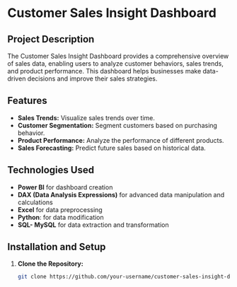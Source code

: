 # Customer Sales Insight Dashboard

## Project Description
The Customer Sales Insight Dashboard provides a comprehensive overview of sales data, enabling users to analyze customer behaviors, sales trends, and product performance. This dashboard helps businesses make data-driven decisions and improve their sales strategies.

## Features
- **Sales Trends:** Visualize sales trends over time.
- **Customer Segmentation:** Segment customers based on purchasing behavior.
- **Product Performance:** Analyze the performance of different products.
- **Sales Forecasting:** Predict future sales based on historical data.

## Technologies Used
- **Power BI** for dashboard creation
- **DAX (Data Analysis Expressions)** for advanced data manipulation and calculations
- **Excel** for data preprocessing
- **Python**: for data modification
- **SQL- MySQL** for data extraction and transformation

## Installation and Setup
1. **Clone the Repository:**
   ```sh
   git clone https://github.com/your-username/customer-sales-insight-dashboard.git
